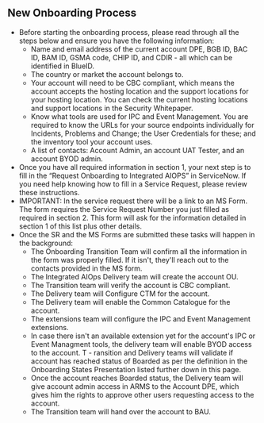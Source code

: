 ## New Onboarding Process

- Before starting the onboarding process, please read through all the steps below and ensure you have the following information:
    - Name and email address of the current account DPE, BGB ID, BAC ID, BAM ID, GSMA code, CHIP ID, and CDIR - all which can be identified in BlueID.
    - The country or market the account belongs to.
    - Your account will need to be CBC compliant, which means the account accepts the hosting location and the support locations for your hosting location. You can check the current hosting locations and support locations in the Security Whitepaper.
    - Know what tools are used for IPC and Event Management. You are required to know the URLs for your source endpoints individually for Incidents, Problems and Change; the User Credentials for these; and the inventory tool your account uses.
    - A list of contacts: Account Admin, an account UAT Tester, and an account BYOD admin.
- Once you have all required information in section 1, your next step is to fill in the “Request Onboarding to Integrated AIOPS” in ServiceNow. If you need help knowing how to fill in a Service Request, please review these instructions.
- IMPORTANT: In the service request there will be a link to an MS Form. The form requires the Service Request Number you just filled as required in section 2. This form will ask for the information detailed in section 1 of this list plus other details. 
- Once the SR and the MS Forms are submitted these tasks will happen in the background:
    - The Onboarding Transition Team will confirm all the information in the form was properly filled. If it isn't, they'll reach out to the contacts provided in the MS form.
    - The Integrated AIOps Delivery team will create the account OU.
    - The Transition team will verify the account is CBC compliant.
    - The Delivery team will Configure CTM for the account.
    - The Delivery team will enable the Common Catalogue for the account.
    - The extensions team will configure the IPC and Event Management extensions.
    - In case there isn't an available extension yet for the account's IPC or Event Managment tools, the delivery team will enable BYOD access to the account.
T   - ransition and Delivery teams will validate if account has reached status of Boarded as per the definition in the Onboarding States Presentation listed further down in this page.
    - Once the account reaches Boarded status, the Delivery team will give account admin access in ARMS to the Account DPE, which gives him the rights to approve other users requesting access to the account.
    - The Transition team will hand over the account to BAU.